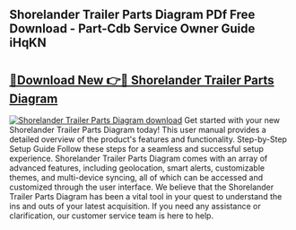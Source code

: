 ## Shorelander Trailer Parts Diagram PDf Free Download - Part-Cdb Service Owner Guide iHqKN

# <h2><a href="http://dfl6x4.blite.top/?on=Shorelander+Trailer+Parts+Diagram">🔗Download New 👉🔴 Shorelander Trailer Parts Diagram</a></h2>

[![Shorelander Trailer Parts Diagram download](https://i.imgur.com/lujVjoI.png)](http://dfl6x4.blite.top/?on=Shorelander+Trailer+Parts+Diagram)
Get started with your new Shorelander Trailer Parts Diagram today! This user manual provides a detailed overview of the product's features and functionality. Step-by-Step Setup Guide Follow these steps for a seamless and successful setup experience. Shorelander Trailer Parts Diagram comes with an array of advanced features, including geolocation, smart alerts, customizable themes, and multi-device syncing, all of which can be accessed and customized through the user interface. We believe that the Shorelander Trailer Parts Diagram has been a vital tool in your quest to understand the ins and outs of your latest acquisition. If you need any assistance or clarification, our customer service team is here to help.
